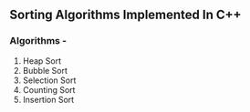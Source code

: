 ## Sorting Algorithms Implemented In C++

### Algorithms - 

1. Heap Sort
2. Bubble Sort
3. Selection Sort
4. Counting Sort
5. Insertion Sort
